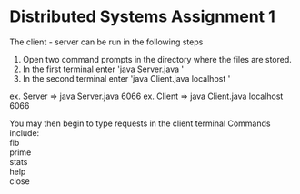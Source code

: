 # Distributed Systems Assignment 1

The client - server can be run in the following steps
1. Open two command prompts in the directory where the files are stored.
2. In the first terminal enter 'java Server.java <portNumber>'
3. In the second terminal enter 'java Client.java localhost <portNumber>'

ex. Server => java Server.java 6066
ex. Client => java Client.java localhost 6066

You may then begin to type requests in the client terminal
Commands include:  
  fib <int>  
  prime <int>  
  stats  
  help  
  close
